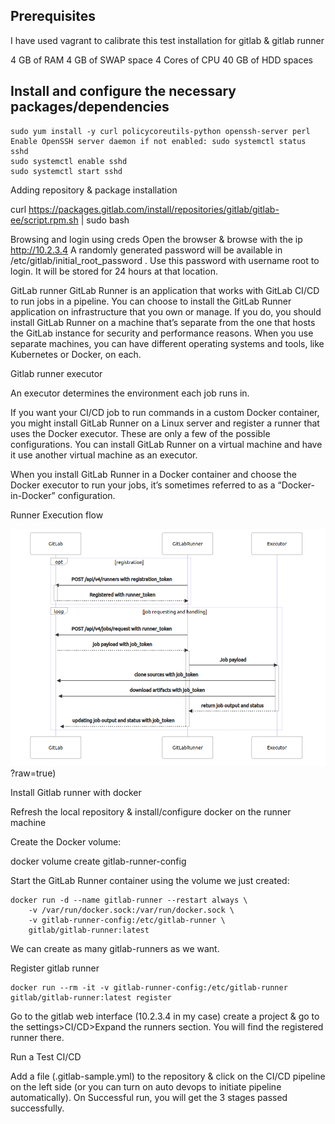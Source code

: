 ## Prerequisites
I have used vagrant to calibrate this test installation for gitlab & gitlab runner

4 GB of RAM
4 GB of SWAP space
4 Cores of CPU
40 GB of HDD spaces

## Install and configure the necessary packages/dependencies

```
sudo yum install -y curl policycoreutils-python openssh-server perl
Enable OpenSSH server daemon if not enabled: sudo systemctl status sshd
sudo systemctl enable sshd
sudo systemctl start sshd

```

Adding repository & package installation 

curl https://packages.gitlab.com/install/repositories/gitlab/gitlab-ee/script.rpm.sh | sudo bash

Browsing and login using creds
Open the browser & browse with the ip http://10.2.3.4
A randomly generated password will be available in /etc/gitlab/initial_root_password . Use this password with username root to login. It will be stored for 24 hours at that location.

GitLab runner
GitLab Runner is an application that works with GitLab CI/CD to run jobs in a pipeline.
You can choose to install the GitLab Runner application on infrastructure that you own or manage. If you do, you should install GitLab Runner on a machine that’s separate from the one that hosts the GitLab instance for security and performance reasons. When you use separate machines, you can have different operating systems and tools, like Kubernetes or Docker, on each.

Gitlab runner executor

An executor determines the environment each job runs in.

If you want your CI/CD job to run commands in a custom Docker container, you might install GitLab Runner on a Linux server and register a runner that uses the Docker executor.
These are only a few of the possible configurations. You can install GitLab Runner on a virtual machine and have it use another virtual machine as an executor.

When you install GitLab Runner in a Docker container and choose the Docker executor to run your jobs, it’s sometimes referred to as a “Docker-in-Docker” configuration.


Runner Execution flow

![alt text](https://github.com/nazmulahasanbs23/gitlab_ci_cd/blob/main/gilab_with_runner.png)?raw=true)


Install Gitlab runner with docker

Refresh the local repository & install/configure docker on the runner machine

Create the Docker volume:

docker volume create gitlab-runner-config

Start the GitLab Runner container using the volume we just created:

```
docker run -d --name gitlab-runner --restart always \
    -v /var/run/docker.sock:/var/run/docker.sock \
    -v gitlab-runner-config:/etc/gitlab-runner \
    gitlab/gitlab-runner:latest
```

We can create as many gitlab-runners as we want.

Register gitlab runner 
```
docker run --rm -it -v gitlab-runner-config:/etc/gitlab-runner gitlab/gitlab-runner:latest register
```
Go to the gitlab web interface (10.2.3.4 in my case) create a project & go to the settings>CI/CD>Expand the runners section. You will find the registered runner there.

Run a Test CI/CD

Add a file (.gitlab-sample.yml) to the repository & click on the CI/CD pipeline on the left side (or you can turn on auto devops to initiate pipeline automatically). On Successful run, you will get the 3 stages passed successfully.

